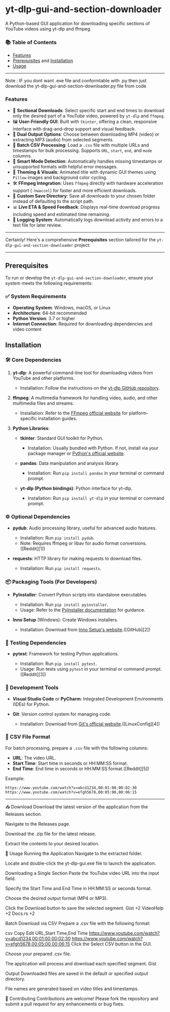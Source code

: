 # yt-dlp-gui-and-section-downloader
A Python-based GUI application for downloading specific sections of YouTube videos using yt-dlp and ffmpeg
### 📚 Table of Contents
- [Features](#features)  
- [Prerequisites](#prerequisites) and [Installation](#installation)     
- [Usage](#usage)  
---
Note : IF you dont want .exe file and conformtable with .py then just download the yt-dlp-gui-and-section-downloader.py file from code

### Features

* 🎯 **Sectional Downloads**: Select specific start and end times to download only the desired part of a YouTube video, powered by `yt-dlp` and `ffmpeg`.
* 🖼️ **User-Friendly GUI**: Built with `tkinter`, offering a clean, responsive interface with drag-and-drop support and visual feedback.
* 📼 **Dual Output Options**: Choose between downloading MP4 (video) or extracting MP3 (audio) from selected segments.
* 💽 **Batch CSV Processing**: Load a `.csv` file with multiple URLs and timestamps for bulk processing. Supports `URL`, `start`, `end`, and `mode` columns.
* 🧠 **Smart Mode Detection**: Automatically handles missing timestamps or unsupported formats with helpful error messages.
* 🎨 **Theming & Visuals**: Animated title with dynamic GUI themes using `Pillow` images and background color cycling.
* 🛠️ **FFmpeg Integration**: Uses `ffmpeg` directly with hardware acceleration support (`-hwaccel`) for faster and more efficient downloads.
* 📁 **Custom Save Directory**: Save all downloads to your chosen folder instead of defaulting to the script path.
* 📊 **Live ETA & Speed Feedback**: Displays real-time download progress including speed and estimated time remaining.
* 🧾 **Logging System**: Automatically logs download activity and errors to a text file for later review.

---
Certainly! Here's a comprehensive **Prerequisites** section tailored for the `yt-dlp-gui-and-section-downloader` project:

---

## Prerequisites

To run or develop the `yt-dlp-gui-and-section-downloader`, ensure your system meets the following requirements:

### ✅ System Requirements

* **Operating System**: Windows, macOS, or Linux
* **Architecture**: 64-bit recommended
* **Python Version**: 3.7 or higher
* **Internet Connection**: Required for downloading dependencies and video content
## Installation
### 🛠️ Core Dependencies

1. **yt-dlp**: A powerful command-line tool for downloading videos from YouTube and other platforms.

   * Installation: Follow the instructions on the [yt-dlp GitHub repository](https://github.com/yt-dlp/yt-dlp).

2. **ffmpeg**: A multimedia framework for handling video, audio, and other multimedia files and streams.

   * Installation: Refer to the [FFmpeg official website](https://ffmpeg.org/download.html) for platform-specific installation guides.

3. **Python Libraries**:

   * **tkinter**: Standard GUI toolkit for Python.

     * Installation: Usually bundled with Python. If not, install via your package manager or [Python's official website](https://www.python.org/).
   * **pandas**: Data manipulation and analysis library.

     * Installation: Run `pip install pandas` in your terminal or command prompt.
   * **yt-dlp (Python bindings)**: Python interface for yt-dlp.

     * Installation: Run `pip install yt-dlp` in your terminal or command prompt.

### ⚙️ Optional Dependencies

* **pydub**: Audio processing library, useful for advanced audio features.

  * Installation: Run `pip install pydub`.
  * Note: Requires ffmpeg or libav for audio format conversions.([Reddit][1])

* **requests**: HTTP library for making requests to download files.

  * Installation: Run `pip install requests`.

### 📦 Packaging Tools (For Developers)

* **PyInstaller**: Convert Python scripts into standalone executables.

  * Installation: Run `pip install pyinstaller`.
  * Usage: Refer to the [PyInstaller documentation](https://pyinstaller.readthedocs.io/en/stable/) for guidance.

* **Inno Setup** (Windows): Create Windows installers.

  * Installation: Download from [Inno Setup's website](https://jrsoftware.org/isinfo.php).([GitHub][2])

### 🧪 Testing Dependencies

* **pytest**: Framework for testing Python applications.

  * Installation: Run `pip install pytest`.
  * Usage: Run tests using `pytest` in your terminal or command prompt.([Reddit][3])

### 🧰 Development Tools

* **Visual Studio Code** or **PyCharm**: Integrated Development Environments (IDEs) for Python.
* **Git**: Version control system for managing code.

  * Installation: Download from [Git's official website](https://git-scm.com/).([LinuxConfig][4])

### 📄 CSV File Format

For batch processing, prepare a `.csv` file with the following columns:

* **URL**: The video URL.
* **Start Time**: Start time in seconds or HH\:MM:SS format.
* **End Time**: End time in seconds or HH\:MM:SS format.([Reddit][5])

Example:

```csv
https://www.youtube.com/watch?v=abcd1234,00:01:00,00:02:30
https://www.youtube.com/watch?v=efgh5678,00:05:00,00:06:15
```



---
📥 Download
Download the latest version of the application from the Releases section.

Navigate to the Releases page.

Download the .zip file for the latest release.

Extract the contents to your desired location.

🚀 Usage
Running the Application
Navigate to the extracted folder.

Locate and double-click the yt-dlp-gui.exe file to launch the application.

Downloading a Single Section
Paste the YouTube video URL into the input field.

Specify the Start Time and End Time in HH:MM:SS or seconds format.

Choose the desired output format (MP4 or MP3).

Click the Download button to save the selected segment.
Gist
+2
VideoHelp
+2
Docs.rs
+2

Batch Download via CSV
Prepare a .csv file with the following format:

csv
Copy
Edit
URL,Start Time,End Time
https://www.youtube.com/watch?v=abcd1234,00:01:00,00:02:30
https://www.youtube.com/watch?v=efgh5678,00:05:00,00:06:15
Click the Select CSV button in the GUI.

Choose your prepared .csv file.

The application will process and download each specified segment.
Gist

Output
Downloaded files are saved in the default or specified output directory.

File names are generated based on video titles and timestamps.

🤝 Contributing
Contributions are welcome! Please fork the repository and submit a pull request for any enhancements or bug fixes.

